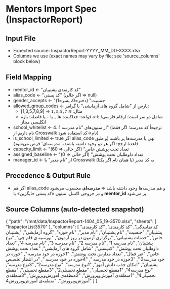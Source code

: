 # Mentors Import Spec (InspactorReport)
## Input File
- Expected source: InspactorReport-YYYY_MM_DD-XXXX.xlsx
- Columns we use (exact names may vary by file; see 'source_columns' block below)

## Field Mapping
- mentor_id ← "کد کارمندی پشتیبان"
- alias_code ← "کد پستی" (اگر خالی ⇒ null)
- gender_accepts ← "جنسیت"  (دختر=0، پسر=1)
- allowed_group_codes ← پارس از "شامل گروه های آزمایشی" با گرامر: 
  - مثال: `1,3,5,7:9` ⇒ [1,3,5,7,8,9]
  - قواعد: جداکننده‌ ها `,` یا `،` یا فاصله؛ بازه `a:b` شامل دو سر است؛ ارقام فارسی/انگلیسی مجاز
- school_whitelist ← از ستون‌های "نام مدرسه 1..4" (ترجیحاً کد مدرسه؛ اگر فقط نام داریم از Crosswalk نام→کد استفاده شود)
- is_school_limited ← true اگر alias_code تهی یا مدرسه‌ها پر باشند (و طبق قاعدهٔ ارجح: اگر هر دو وجود داشته باشند، 'مدرسه‌ای' فرض می‌شود)
- capacity_limit ← "تعداد تحت پوشش خاص" (اگر خالی ⇒ 60)
- assigned_baseline ← "تعداد داوطلبان تحت پوشش" (اگر خالی ⇒ 0)
- manager_id ← از "نام مدیر" با Crosswalk به کد مدیر (یا همان نام اگر یکتا)

## Precedence & Output Rule
- اگر هم alias_code و هم مدرسه‌ها وجود داشته باشد ⇒ **مدرسه‌ای** محسوب می‌شود و در خروجی اکسل، ستون «کد پستی جایگزین» با **mentor_id** پر می‌شود.

## Source Columns (auto-detected snapshot)
{
  "path": "/mnt/data/InspactorReport-1404_05_19-3570.xlsx",
  "sheets": [
    "InspactorList3570"
  ],
  "columns": [
    "کد نمایندگی",
    "کد کارمندی",
    "کد کارمندی پشتیبان",
    "جنسیت",
    "نام پشتیبان",
    "نام مدیر",
    "نام حوزه",
    "گروه آزمایشی",
    "پشتیبان خاص",
    "خدمات پشتیبانی",
    "برگزاری آزمون در روز آزمون",
    "بورسیه ی قلم چی",
    "نوع پشتیبان",
    "نام مدرسه 1",
    "نام مدرسه 2",
    "نام مدرسه 3",
    "نام مدرسه 4",
    "تعداد داوطلبان تحت پوشش",
    "کدپستی",
    "شامل گروه های آزمایشی",
    "تعداد تحت پوشش خاص",
    "غیر فعال",
    "تعداد مدارس تحت پوشش",
    "1حوزه در خود مدرسه ",
    "حوزه در خود مدرسه2 ",
    "3حوزه در خود مدرسه ",
    "4حوزه در خود مدرسه ",
    "در انتظار تخصیص پشتیبان",
    "امکان جذب دانش آموز",
    "1نوع مدرسه",
    "نوع مدرسه2",
    "3نوع مدرسه",
    "نوع مدرسه4",
    "1مقطع تحصیلی",
    "مقطع تحصیلی2",
    "3مقطع تحصیلی",
    "مقطع تحصیلی4",
    "1منطقه‌ی آموزش‌وپرورش",
    "2منطقه‌ی آموزش‌وپرورش",
    "3منطقه‌ی آموزش‌وپرورش",
    "منطقه‌ی آموزش‌وپرورش4"
  ]
}
